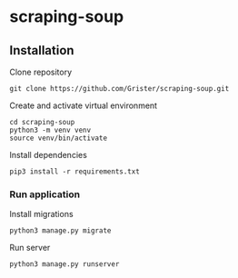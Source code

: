 # scraping-soup

## Installation

Clone repository
```
git clone https://github.com/Grister/scraping-soup.git
```

Create and activate virtual environment
```
cd scraping-soup
python3 -m venv venv
source venv/bin/activate
```

Install dependencies
```
pip3 install -r requirements.txt 
```

### Run application

Install migrations
```
python3 manage.py migrate
```
Run server
```
python3 manage.py runserver
```
